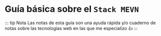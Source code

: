 <!-- ---
home: true
heroImage: https://v1.vuepress.vuejs.org/hero.png
tagline: 
actionText: Quick Start →
actionLink: /guide/
features:
- title: Feature 1 Title
  details: Feature 1 Description
- title: Feature 2 Title
  details: Feature 2 Description
- title: Feature 3 Title
  details: Feature 3 Description
footer: Made by  with ❤️
---    -->

# Guía básica sobre el `Stack MEVN` 

::: tip  Nota
Las notas de esta guía son una ayuda rápida y/o cuaderno de notas sobre las tecnologías
web en las que me especializo :+1:
:::

